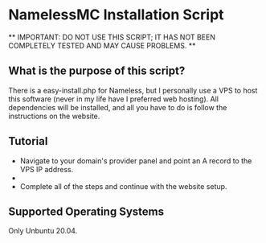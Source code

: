 # NamelessMC Installation Script

** IMPORTANT: DO NOT USE THIS SCRIPT; IT HAS NOT BEEN COMPLETELY TESTED AND MAY CAUSE PROBLEMS. **

## What is the purpose of this script?
There is a easy-install.php for Nameless, but I personally use a VPS to host this software (never in my life have I preferred web hosting). 
All dependencies will be installed, and all you have to do is follow the instructions on the website.

## Tutorial
- Navigate to your domain's provider panel and point an A record to the VPS IP address.
-
- Complete all of the steps and continue with the website setup.

## Supported Operating Systems

Only Unbuntu 20.04.

